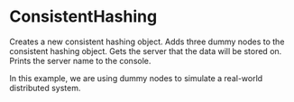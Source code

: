 # ConsistentHashing
Creates a new consistent hashing object.
Adds three dummy nodes to the consistent hashing object.
Gets the server that the data will be stored on.
Prints the server name to the console.

In this example, we are using dummy nodes to simulate a real-world distributed system. 
